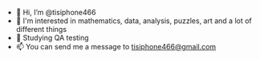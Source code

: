 - 👋 Hi, I’m @tisiphone466 
- 👀 I'm interested in mathematics, data, analysis, puzzles, art and a lot of different things 
- 🌱 Studying QA testing 
- 📫 You can send me a message to tisiphone466@gmail.com

<!---
tisiphone466/tisiphone466 is a ✨ special ✨ repository because its `README.md` (this file) appears on your GitHub profile.
You can click the Preview link to take a look at your changes.
--->

